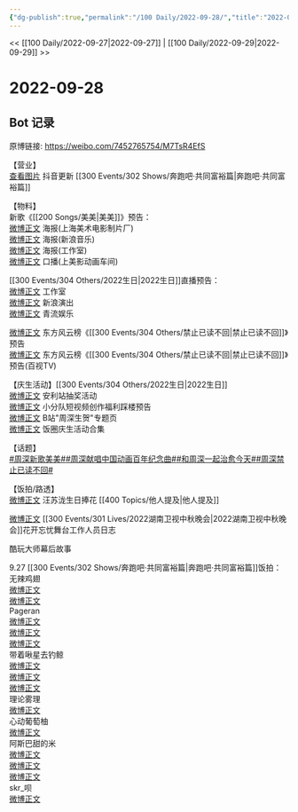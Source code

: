 ```yaml
---
{"dg-publish":true,"permalink":"/100 Daily/2022-09-28/","title":"2022-09-28","created":"2022-11-14T15:48:11.000+08:00","updated":"2023-01-09T17:24:38.657+08:00"}
---
```



<< [[100 Daily/2022-09-27\|2022-09-27]] | [[100 Daily/2022-09-29\|2022-09-29]] >>

# 2022-09-28

## Bot 记录

原博链接: https://weibo.com/7452765754/M7TsR4EfS

【营业】  
[查看图片](https://wx4.sinaimg.cn/large/0088n2Pggy1h6mqcimmgoj30ku112wh5.jpg) 抖音更新 [[300 Events/302 Shows/奔跑吧·共同富裕篇\|奔跑吧·共同富裕篇]]

【物料】  
新歌《[[200 Songs/美美\|美美]]》预告：  
[微博正文](http://weibo.com/1984803191/M7OdthS5n) 海报(上海美术电影制片厂)  
[微博正文](http://weibo.com/1266269835/M7Od3dgTw) 海报(新浪音乐)  
[微博正文](http://weibo.com/7478855230/M7OfuhsyR) 海报(工作室)  
[微博正文](http://weibo.com/7191744979/M7OBPfM1a) 口播(上美影动画车间)

[[300 Events/304 Others/2022生日\|2022生日]]直播预告：  
[微博正文](http://weibo.com/7478855230/M7QzBC9wd) 工作室  
[微博正文](http://weibo.com/6579479312/M7QvVxcfg) 新浪演出  
[微博正文](http://weibo.com/6192935507/M7Qwp6mUH) 青流娱乐

[微博正文](http://weibo.com/7779932378/M7OZSw5LN) 东方风云榜《[[300 Events/304 Others/禁止已读不回\|禁止已读不回]]》预告  
[微博正文](https://weibo.com/7516842376/M7P4eBWmo) 东方风云榜《[[300 Events/304 Others/禁止已读不回\|禁止已读不回]]》预告(百视TV)

【庆生活动】[[300 Events/304 Others/2022生日\|2022生日]]  
[微博正文](https://weibo.com/7469017930/M7OrKgGDQ) 安利站抽奖活动  
[微博正文](https://weibo.com/5516625428/M7PufoFgM) 小分队短视频创作福利踩楼预告  
[微博正文](https://weibo.com/6466290670/M7RYnjL81) B站"周深生贺"专题页  
[微博正文](https://weibo.com/3910023440/M7Gkm6P1e) 饭圈庆生活动合集

【话题】  
[#周深新歌美美#](https://s.weibo.com/weibo?q=%23%E5%91%A8%E6%B7%B1%E6%96%B0%E6%AD%8C%E7%BE%8E%E7%BE%8E%23)[#周深献唱中国动画百年纪念曲#](https://s.weibo.com/weibo?q=%23%E5%91%A8%E6%B7%B1%E7%8C%AE%E5%94%B1%E4%B8%AD%E5%9B%BD%E5%8A%A8%E7%94%BB%E7%99%BE%E5%B9%B4%E7%BA%AA%E5%BF%B5%E6%9B%B2%23)[#和周深一起治愈今天#](https://s.weibo.com/weibo?q=%23%E5%92%8C%E5%91%A8%E6%B7%B1%E4%B8%80%E8%B5%B7%E6%B2%BB%E6%84%88%E4%BB%8A%E5%A4%A9%23)[#周深禁止已读不回#](https://s.weibo.com/weibo?q=%23%E5%91%A8%E6%B7%B1%E7%A6%81%E6%AD%A2%E5%B7%B2%E8%AF%BB%E4%B8%8D%E5%9B%9E%23)

【饭拍/路透】  
[微博正文](http://weibo.com/1625646585/M7RHLBLLO) 汪苏泷生日捧花 [[400 Topics/他人提及\|他人提及]]

[微博正文](https://weibo.com/6442115267/M7NXkF5XO) [[300 Events/301 Lives/2022湖南卫视中秋晚会\|2022湖南卫视中秋晚会]]花开忘忧舞台工作人员日志

[](https://m.weibo.cn/7337733877/4818765747327767) 酷玩大师幕后故事

9.27 [[300 Events/302 Shows/奔跑吧·共同富裕篇\|奔跑吧·共同富裕篇]]饭拍：  
无辣鸡翅  
[微博正文](http://weibo.com/7495641082/M7KrDen3S)  
[微博正文](http://weibo.com/7495641082/M7SIDs05k)  
Pageran  
[微博正文](http://weibo.com/7633014126/M7OcgeB1V)  
[微博正文](http://weibo.com/7633014126/M7RXebr0e)  
[微博正文](http://weibo.com/7633014126/M7SYa6vWs)  
带着啾星去钓鲸  
[微博正文](http://weibo.com/3246571812/M7O1ppvK6)  
[微博正文](http://weibo.com/3246571812/M7Ono9Kl0)  
[微博正文](http://weibo.com/3246571812/M7SNA9aXg)  
理论雾理  
[微博正文](http://weibo.com/7458115630/M7KjHdBTG)  
心动葡萄柚  
[微博正文](http://weibo.com/7568338314/M7OVljfFo)  
阿斯巴甜的米  
[微博正文](https://weibo.com/3199780861/M7KtCsz8n)  
[微博正文](http://weibo.com/3199780861/M7PEDiss9)  
[微博正文](https://weibo.com/3199780861/M7PRfuDyH)  
skr_呗  
[微博正文](https://weibo.com/6433509682/M7QCXFV48)
